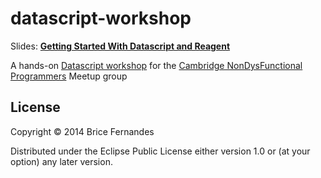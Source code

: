 # datascript-workshop

Slides: **[Getting Started With Datascript and Reagent](http://www.slideshare.net/fractallambda/datascript-and-reagent)**
 
A hands-on [Datascript workshop](http://www.meetup.com/Cambridge-NonDysFunctional-Programmers/events/206695032/) for the [Cambridge NonDysFunctional Programmers](http://www.meetup.com/Cambridge-NonDysFunctional-Programmers/) Meetup group


## License

Copyright © 2014 Brice Fernandes

Distributed under the Eclipse Public License either version 1.0 or (at
your option) any later version.
